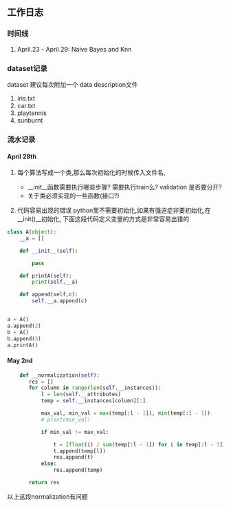 ## 工作日志

### 时间线
1. April.23 - April.29: Naive Bayes and Knn

### dataset记录
dataset 建议每次附加一个 data description文件
1. iris.txt
2. car.txt
3. playtennis
4. sunburnt



### 流水记录
#### April 28th
1. 每个算法写成一个类,那么每次初始化的时候传入文件名,
    -  __init__函数需要执行哪些步骤? 需要执行train么? validation 是否要分开?
    -  关于类必须实现的一些函数(接口?)


2. 代码容易出现的错误
python里不需要初始化,如果有强迫症非要初始化,在 __init()__初始化, 下面这段代码定义变量的方式是非常容易出错的
```python
class A(object):
    __a = []

    def __init__(self):

        pass

    def printA(self):
        print(self.__a)

    def append(self,c):
        self.__a.append(c)


a = A()
a.append(2)
b = A()
b.append(3)
a.printA()
```

#### May 2nd
 ```python
     def __normalization(self):
        res = []
        for column in range(len(self.__instances)):
            l = len(self.__attributes)
            temp = self.__instances[column][:]

            max_val, min_val = max(temp[:l - 1]), min(temp[:l - 1])
            # print(min_val)

            if min_val != max_val:

                t = [float(i) / sum(temp[:l - 1]) for i in temp[:l - 1]]
                t.append(temp[l])
                res.append(t)
            else:
                res.append(temp)

        return res
```
以上这段normalization有问题
